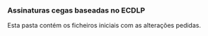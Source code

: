 ### Assinaturas cegas baseadas no ECDLP
Esta pasta contém os ficheiros iniciais com as alterações pedidas.
